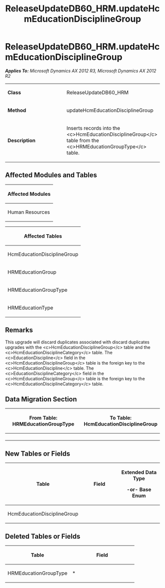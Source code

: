 ﻿---
title: ReleaseUpdateDB60_HRM.updateHcmEducationDisciplineGroup
TOCTitle: ReleaseUpdateDB60_HRM.updateHcmEducationDisciplineGroup
ms:assetid: 992b5cb5-469c-9a14-c79a-8430b4937a08
ms:mtpsurl: https://msdn.microsoft.com/en-us/library/JJ686263(v=AX.60)
ms:contentKeyID: 49709967
ms.date: 05/18/2015
mtps_version: v=AX.60
---

# ReleaseUpdateDB60\_HRM.updateHcmEducationDisciplineGroup 


_**Applies To:** Microsoft Dynamics AX 2012 R3, Microsoft Dynamics AX 2012 R2_

<table>
<colgroup>
<col style="width: 50%" />
<col style="width: 50%" />
</colgroup>
<tbody>
<tr class="odd">
<td><p><strong>Class</strong></p></td>
<td><p>ReleaseUpdateDB60_HRM</p></td>
</tr>
<tr class="even">
<td><p><strong>Method</strong></p></td>
<td><p>updateHcmEducationDisciplineGroup</p></td>
</tr>
<tr class="odd">
<td><p><strong>Description</strong></p></td>
<td><p>Inserts records into the &lt;c&gt;HcmEducationDisciplineGroup&lt;/c&gt; table from the &lt;c&gt;HRMEducationGroupType&lt;/c&gt; table.</p></td>
</tr>
</tbody>
</table>


## Affected Modules and Tables

<table>
<colgroup>
<col style="width: 100%" />
</colgroup>
<thead>
<tr class="header">
<th><p>Affected Modules</p></th>
</tr>
</thead>
<tbody>
<tr class="odd">
<td><p>Human Resources</p></td>
</tr>
</tbody>
</table>


<table>
<colgroup>
<col style="width: 100%" />
</colgroup>
<thead>
<tr class="header">
<th><p>Affected Tables</p></th>
</tr>
</thead>
<tbody>
<tr class="odd">
<td><p>HcmEducationDisciplineGroup</p></td>
</tr>
<tr class="even">
<td><p>HRMEducationGroup</p></td>
</tr>
<tr class="odd">
<td><p>HRMEducationGroupType</p></td>
</tr>
<tr class="even">
<td><p>HRMEducationType</p></td>
</tr>
</tbody>
</table>


## Remarks

This upgrade will discard duplicates associated with discard duplicates upgrades with the \<c\>HcmEducationDisciplineGroup\</c\> table and the \<c\>HcmEducationDisciplineCategory\</c\> table. The \<c\>EducationDiscipline\</c\> field in the \<c\>HcmEducationDisciplineGroup\</c\> table is the foreign key to the \<c\>HcmEducationDiscipline\</c\> table. The \<c\>EducationDisciplineCategory\</c\> field in the \<c\>HcmEducationDisciplineGroup\</c\> table is the foreign key to the \<c\>HcmEducationDisciplineCategory\</c\> table.

## Data Migration Section

<table>
<colgroup>
<col style="width: 50%" />
<col style="width: 50%" />
</colgroup>
<thead>
<tr class="header">
<th><p>From Table: HRMEducationGroupType</p></th>
<th><p>To Table: HcmEducationDisciplineGroup</p></th>
</tr>
</thead>
<tbody>
<tr class="odd">
<td><p></p></td>
<td><p></p></td>
</tr>
</tbody>
</table>


## New Tables or Fields

<table>
<colgroup>
<col style="width: 33%" />
<col style="width: 33%" />
<col style="width: 33%" />
</colgroup>
<thead>
<tr class="header">
<th><p>Table</p></th>
<th><p>Field</p></th>
<th><p>Extended Data Type</p>
<p>-or- Base Enum</p></th>
</tr>
</thead>
<tbody>
<tr class="odd">
<td><p>HcmEducationDisciplineGroup</p></td>
<td><p></p></td>
<td><p></p></td>
</tr>
</tbody>
</table>


## Deleted Tables or Fields

<table>
<colgroup>
<col style="width: 50%" />
<col style="width: 50%" />
</colgroup>
<thead>
<tr class="header">
<th><p>Table</p></th>
<th><p>Field</p></th>
</tr>
</thead>
<tbody>
<tr class="odd">
<td><p>HRMEducationGroupType</p></td>
<td><p>*</p></td>
</tr>
</tbody>
</table>

  


